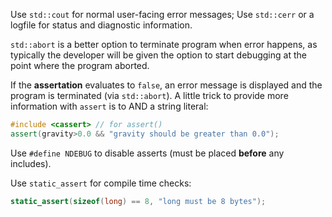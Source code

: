 
Use `std::cout` for normal user-facing error messages; Use `std::cerr` or a logfile for status and diagnostic information.

`std::abort` is a better option to terminate program when error happens, as typically the developer will be given the option to start debugging at the point where the program aborted.

If the **assertation** evaluates to `false`, an error message is displayed and the program is terminated (via `std::abort`). A little trick to provide more information with `assert` is to AND a string literal: 
```cpp
#include <cassert> // for assert()
assert(gravity>0.0 && "gravity should be greater than 0.0");
```

Use `#define NDEBUG` to disable asserts (must be placed **before** any includes).

Use `static_assert` for compile time checks:
```cpp
static_assert(sizeof(long) == 8, "long must be 8 bytes");
```